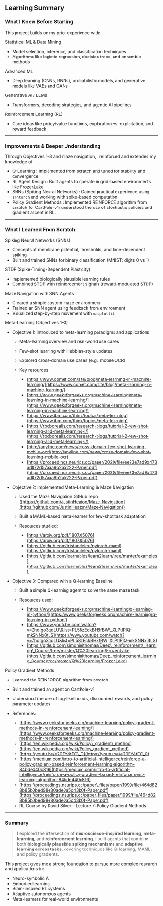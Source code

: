 ## Learning Summary

### What I Knew Before Starting

This project builds on my prior experience with:

Statistical ML & Data Mining

* Model selection, inference, and classification techniques
* Algorithms like logistic regression, decision trees, and ensemble methods

Advanced ML

* Deep learning (CNNs, RNNs), probabilistic models, and generative models like VAEs and GANs

Generative AI / LLMs

* Transformers, decoding strategies, and agentic AI pipelines

Reinforcement Learning (RL)

* Core ideas like policy/value functions, exploration vs. exploitation, and reward feedback

---

### Improvements & Deeper Understanding

Through Objectives 1–3 and maze navigation, I reinforced and extended my knowledge of:

* Q-Learning : Implemented from scratch and tuned for stability and convergence
* RL Agent Design : Built agents to operate in grid-based environments like FrozenLake
* SNNs (Spiking Neural Networks) : Gained practical experience using `snntorch` and working with spike-based computation
* Policy Gradient Methods : Implemented REINFORCE algorithm from scratch for CartPole-v1; understood the use of stochastic policies and gradient ascent in RL.

---

### What I Learned From Scratch

Spiking Neural Networks (SNNs)

* Concepts of membrane potential, thresholds, and time-dependent spiking
* Built and trained SNNs for binary classification (MNIST: digits 0 vs 1)

STDP (Spike-Timing-Dependent Plasticity)

* Implemented biologically plausible learning rules
* Combined STDP with reinforcement signals (reward-modulated STDP)

Maze Navigation with SNN Agents

* Created a simple custom maze environment
* Trained an SNN agent using feedback from environment
* Visualized step-by-step movement with `matplotlib`

Meta-Learning (Objectives 1–3)

* Objective 1: Introduced to meta-learning paradigms and applications

  * Meta-learning overview and real-world use cases
  * Few-shot learning with Hebbian-style updates
  * Explored cross-domain use cases (e.g., mobile OCR)
  * Key resources:

    * [https://www.comet.com/site/blog/meta-learning-in-machine-learning/](https://www.comet.com/site/blog/meta-learning-in-machine-learning/)
    * [https://www.geeksforgeeks.org/machine-learning/meta-learning-in-machine-learning/](https://www.geeksforgeeks.org/machine-learning/meta-learning-in-machine-learning/)
    * [https://www.ibm.com/think/topics/meta-learning](https://www.ibm.com/think/topics/meta-learning)
    * [https://rbcborealis.com/research-blogs/tutorial-2-few-shot-learning-and-meta-learning-i/](https://rbcborealis.com/research-blogs/tutorial-2-few-shot-learning-and-meta-learning-i/)
    * [http://anyline.com/news/cross-domain-few-shot-learning-mobile-ocr](http://anyline.com/news/cross-domain-few-shot-learning-mobile-ocr)
    * [https://proceedings.neurips.cc/paper/2020/file/ee23e7ad9b473ad072d57aaa9b2a5222-Paper.pdf](https://proceedings.neurips.cc/paper/2020/file/ee23e7ad9b473ad072d57aaa9b2a5222-Paper.pdf)

* Objective 2: Implemented Meta-Learning in Maze Navigation

  * Used the Maze Navigation GitHub repo ([https://github.com/JustinHeaton/Maze-Navigation](https://github.com/JustinHeaton/Maze-Navigation))
  * Built a MAML-based meta-learner for few-shot task adaptation
  * Resources studied:

    * [https://arxiv.org/pdf/1807.05076](https://arxiv.org/pdf/1807.05076)
    * [https://github.com/tristandeleu/pytorch-maml](https://github.com/tristandeleu/pytorch-maml)
    * [https://github.com/learnables/learn2learn/tree/master/examples](https://github.com/learnables/learn2learn/tree/master/examples)

* Objective 3: Compared with a Q-learning Baseline

  * Built a simple Q-learning agent to solve the same maze task
  * Resources used:

    * [https://www.geeksforgeeks.org/machine-learning/q-learning-in-python/](https://www.geeksforgeeks.org/machine-learning/q-learning-in-python/)
    * [https://www.youtube.com/watch?v=ZhoIgo3qqLU\&list=PL58zEckBH8fBW\_XLPtIPlQ-mkSNNx0tLS](https://www.youtube.com/watch?v=ZhoIgo3qqLU&list=PL58zEckBH8fBW_XLPtIPlQ-mkSNNx0tLS)
    * [https://github.com/simoninithomas/Deep\_reinforcement\_learning\_Course/tree/master/Q%20learning/FrozenLake](https://github.com/simoninithomas/Deep_reinforcement_learning_Course/tree/master/Q%20learning/FrozenLake)

Policy Gradient Methods

* Learned the REINFORCE algorithm from scratch
* Built and trained an agent on CartPole-v1
* Understood the use of log-likelihoods, discounted rewards, and policy parameter updates
* References:

  * [https://www.geeksforgeeks.org/machine-learning/policy-gradient-methods-in-reinforcement-learning/](https://www.geeksforgeeks.org/machine-learning/policy-gradient-methods-in-reinforcement-learning/)
  * [https://en.wikipedia.org/wiki/Policy\_gradient\_method](https://en.wikipedia.org/wiki/Policy_gradient_method)
  * [https://youtu.be/e20EY4tFC\_Q](https://youtu.be/e20EY4tFC_Q)
  * [https://medium.com/intro-to-artificial-intelligence/reinforce-a-policy-gradient-based-reinforcement-learning-algorithm-84bde440c816](https://medium.com/intro-to-artificial-intelligence/reinforce-a-policy-gradient-based-reinforcement-learning-algorithm-84bde440c816)
  * [https://proceedings.neurips.cc/paper\_files/paper/1999/file/464d828b85b0bed98e80ade0a5c43b0f-Paper.pdf](https://proceedings.neurips.cc/paper_files/paper/1999/file/464d828b85b0bed98e80ade0a5c43b0f-Paper.pdf)
  * RL Course by David Silver - Lecture 7: Policy Gradient Methods

---

### Summary

> I explored the intersection of **neuroscience-inspired learning**, **meta-learning**, and **reinforcement learning**. I built agents that combine both **biologically plausible spiking mechanisms** and **adaptive learning across tasks**, covering techniques like Q-learning, MAML, and policy gradients.

This project gives me a strong foundation to pursue more complex research and applications in:

* Neuro-symbolic AI
* Embodied learning
* Brain-inspired RL systems
* Adaptive autonomous agents
* Meta-learners for real-world environments

